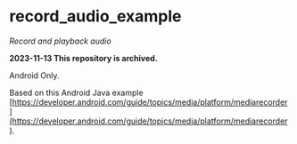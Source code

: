 # record_audio_example

*Record and playback audio*

**2023-11-13 This repository is archived.**

Android Only.


Based on this Android Java example [https://developer.android.com/guide/topics/media/platform/mediarecorder](https://developer.android.com/guide/topics/media/platform/mediarecorder).

